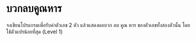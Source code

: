 # บวกลบคูณหาร
จงเขียนโปรแกรมเพื่อรับค่าตัวเลข 2 ตัว แล้วแสดงผลบวก ลบ คูณ หาร ของตัวเลขทั้งสองตัวนั้น โดยใช้ตัวแปรน้อยที่สุด (Level 1)
